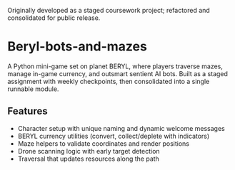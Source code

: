 Originally developed as a staged coursework project; refactored and consolidated for public release.
# Beryl-bots-and-mazes
A Python mini-game set on planet BERYL, where players traverse mazes, manage in-game currency, and outsmart sentient AI bots. Built as a staged assignment with weekly checkpoints, then consolidated into a single runnable module.

## Features
- Character setup with unique naming and dynamic welcome messages
- BERYL currency utilities (convert, collect/deplete with indicators)
- Maze helpers to validate coordinates and render positions
- Drone scanning logic with early target detection
- Traversal that updates resources along the path
